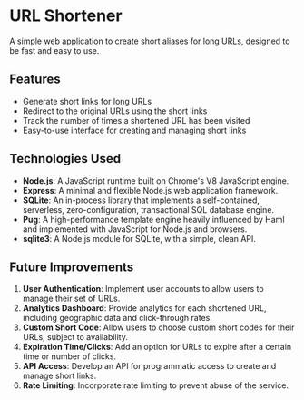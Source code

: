 # URL Shortener

A simple web application to create short aliases for long URLs, designed to be fast and easy to use.

## Features

- Generate short links for long URLs
- Redirect to the original URLs using the short links
- Track the number of times a shortened URL has been visited
- Easy-to-use interface for creating and managing short links

## Technologies Used

- **Node.js**: A JavaScript runtime built on Chrome's V8 JavaScript engine.
- **Express**: A minimal and flexible Node.js web application framework.
- **SQLite**: An in-process library that implements a self-contained, serverless, zero-configuration, transactional SQL database engine.
- **Pug**: A high-performance template engine heavily influenced by Haml and implemented with JavaScript for Node.js and browsers.
- **sqlite3**: A Node.js module for SQLite, with a simple, clean API.

## Future Improvements

1. **User Authentication**: Implement user accounts to allow users to manage their set of URLs.
2. **Analytics Dashboard**: Provide analytics for each shortened URL, including geographic data and click-through rates.
3. **Custom Short Code**: Allow users to choose custom short codes for their URLs, subject to availability.
4. **Expiration Time/Clicks**: Add an option for URLs to expire after a certain time or number of clicks.
5. **API Access**: Develop an API for programmatic access to create and manage short links.
6. **Rate Limiting**: Incorporate rate limiting to prevent abuse of the service.


